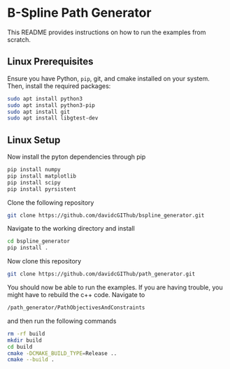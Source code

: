 # B-Spline Path Generator

This README provides instructions on how to run the examples from scratch.

## Linux Prerequisites

Ensure you have Python, `pip`, git, and cmake installed on your system. Then, install the required packages:

```bash
sudo apt install python3
sudo apt install python3-pip
sudo apt install git
sudo apt install libgtest-dev
```

## Linux Setup

Now install the pyton dependencies through pip
```bash
pip install numpy
pip install matplotlib
pip install scipy
pip install pyrsistent
```
Clone the following repository

```bash
git clone https://github.com/davidcGIThub/bspline_generator.git
```
Navigate to the working directory and install

```bash
cd bspline_generator
pip install .
```

Now clone this repository

```bash
git clone https://github.com/davidcGIThub/path_generator.git
```

You should now be able to run the examples. If you are having trouble, you might have to rebuild the c++ code. Navigate to

```bash
/path_generator/PathObjectivesAndConstraints
```
and then run the following commands

```bash
rm -rf build
mkdir build
cd build
cmake -DCMAKE_BUILD_TYPE=Release ..
cmake --build .
```
